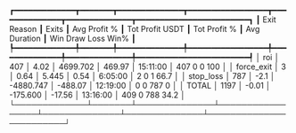 ┏━━━━━━━━━━━━━┳━━━━━━━┳━━━━━━━━━━━━━━┳━━━━━━━━━━━━━━━━━┳━━━━━━━━━━━━━━┳━━━━━━━━━━━━━━┳━━━━━━━━━━━━━━━━━━━━━━━━┓
┃ Exit Reason ┃ Exits ┃ Avg Profit % ┃ Tot Profit USDT ┃ Tot Profit % ┃ Avg Duration ┃  Win  Draw  Loss  Win% ┃
┡━━━━━━━━━━━━━╇━━━━━━━╇━━━━━━━━━━━━━━╇━━━━━━━━━━━━━━━━━╇━━━━━━━━━━━━━━╇━━━━━━━━━━━━━━╇━━━━━━━━━━━━━━━━━━━━━━━━┩
│         roi │   407 │         4.02 │        4699.702 │       469.97 │     15:11:00 │  407     0     0   100 │
│  force_exit │     3 │         0.64 │           5.445 │         0.54 │      6:05:00 │    2     0     1  66.7 │
│   stop_loss │   787 │         -2.1 │       -4880.747 │      -488.07 │     12:19:00 │    0     0   787     0 │
│       TOTAL │  1197 │        -0.01 │        -175.600 │       -17.56 │     13:16:00 │  409     0   788  34.2 │
└─────────────┴───────┴──────────────┴─────────────────┴──────────────┴──────────────┴────────────────────────┘
